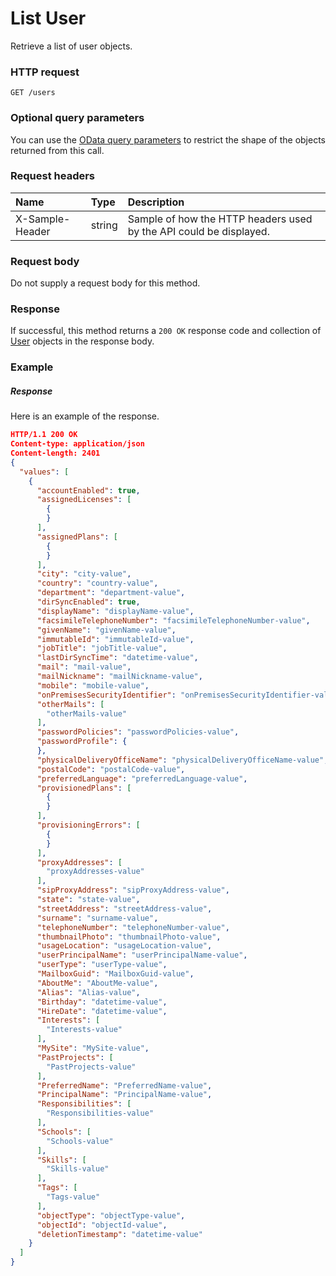 # List User

Retrieve a list of user objects.
### HTTP request
```http
GET /users
```
### Optional query parameters
You can use the [OData query parameters](odata-optional-query-parameters.md) to restrict the shape of the objects returned from this call.
### Request headers
| Name       | Type | Description|
|:-----------|:------|:----------|
| X-Sample-Header  | string  | Sample of how the HTTP headers used by the API could be displayed.|

### Request body
Do not supply a request body for this method.
### Response
If successful, this method returns a `200 OK` response code and collection of [User](../resources/user.md) objects in the response body.
### Example
##### Response
Here is an example of the response.
```json
HTTP/1.1 200 OK
Content-type: application/json
Content-length: 2401
{
  "values": [
    {
      "accountEnabled": true,
      "assignedLicenses": [
        {
        }
      ],
      "assignedPlans": [
        {
        }
      ],
      "city": "city-value",
      "country": "country-value",
      "department": "department-value",
      "dirSyncEnabled": true,
      "displayName": "displayName-value",
      "facsimileTelephoneNumber": "facsimileTelephoneNumber-value",
      "givenName": "givenName-value",
      "immutableId": "immutableId-value",
      "jobTitle": "jobTitle-value",
      "lastDirSyncTime": "datetime-value",
      "mail": "mail-value",
      "mailNickname": "mailNickname-value",
      "mobile": "mobile-value",
      "onPremisesSecurityIdentifier": "onPremisesSecurityIdentifier-value",
      "otherMails": [
        "otherMails-value"
      ],
      "passwordPolicies": "passwordPolicies-value",
      "passwordProfile": {
      },
      "physicalDeliveryOfficeName": "physicalDeliveryOfficeName-value",
      "postalCode": "postalCode-value",
      "preferredLanguage": "preferredLanguage-value",
      "provisionedPlans": [
        {
        }
      ],
      "provisioningErrors": [
        {
        }
      ],
      "proxyAddresses": [
        "proxyAddresses-value"
      ],
      "sipProxyAddress": "sipProxyAddress-value",
      "state": "state-value",
      "streetAddress": "streetAddress-value",
      "surname": "surname-value",
      "telephoneNumber": "telephoneNumber-value",
      "thumbnailPhoto": "thumbnailPhoto-value",
      "usageLocation": "usageLocation-value",
      "userPrincipalName": "userPrincipalName-value",
      "userType": "userType-value",
      "MailboxGuid": "MailboxGuid-value",
      "AboutMe": "AboutMe-value",
      "Alias": "Alias-value",
      "Birthday": "datetime-value",
      "HireDate": "datetime-value",
      "Interests": [
        "Interests-value"
      ],
      "MySite": "MySite-value",
      "PastProjects": [
        "PastProjects-value"
      ],
      "PreferredName": "PreferredName-value",
      "PrincipalName": "PrincipalName-value",
      "Responsibilities": [
        "Responsibilities-value"
      ],
      "Schools": [
        "Schools-value"
      ],
      "Skills": [
        "Skills-value"
      ],
      "Tags": [
        "Tags-value"
      ],
      "objectType": "objectType-value",
      "objectId": "objectId-value",
      "deletionTimestamp": "datetime-value"
    }
  ]
}
```

<!-- uuid: 1135f586-1c64-4ad7-a3c0-7a717cd0c7bb
2015-10-12 23:28:12 UTC -->